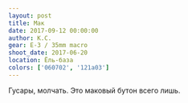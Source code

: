 ```yaml
---
layout: post
title: Мак
date: 2017-09-12 00:00:00
author: К.С.
gear: E-3 / 35mm macro
shoot_date: 2017-06-20
location: Ёль-база
colors: ['060702', '121a03']
---
```

Гусары, молчать. Это маковый бутон всего лишь.

